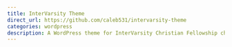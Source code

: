 ```yaml
---
title: InterVarsity Theme
direct_url: https://github.com/caleb531/intervarsity-theme
categories: wordpress
description: A WordPress theme for InterVarsity Christian Fellowship chapters
---
```

